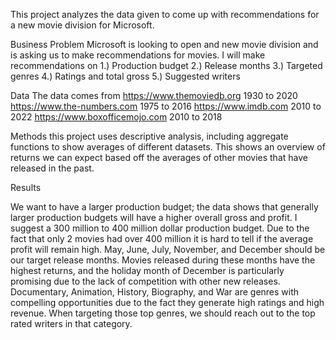 This project analyzes the data given to come up with recommendations for a new movie division for Microsoft.

Business Problem
Microsoft is looking to open and new movie division and is asking us to make recommendations for movies.
I will make recommendations on
1.) Production budget
2.) Release months
3.) Targeted genres
4.) Ratings and total gross
5.) Suggested writers

Data
The data comes from 
https://www.themoviedb.org 1930 to 2020
https://www.the-numbers.com  1975 to 2016
https://www.imdb.com 2010 to 2022
https://www.boxofficemojo.com 2010 to 2018


Methods
this project uses descriptive analysis, including aggregate functions to show averages of different datasets.
This shows an overview of returns we can expect based off the averages of other movies that have released in the past.


Results

We want to have a larger production budget; the data shows that generally larger production budgets will have a higher overall gross and profit. I suggest a 300 million to 400 million dollar production budget. Due to the fact that only 2 movies had over 400 million it is hard to tell if the average profit will remain high.
May, June, July, November, and December should be our target release months.  Movies released during these months have the highest returns, and the holiday month of December is particularly promising due to the lack of competition with other new releases.
Documentary,  Animation, History,  Biography, and War are genres with compelling opportunities due to the fact they generate high ratings and high revenue.
When targeting those top genres, we should reach out to the top rated writers in that category.
